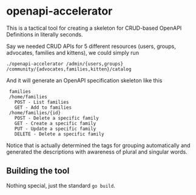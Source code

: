 # openapi-accelerator

This is a tactical tool for creating a skeleton for CRUD-based OpenAPI Definitions in literally seconds.

Say we needed CRUD APIs for 5 different resources (users, groups, advocates, families and kittens), we could simply run 

```
./openapi-accelerator /admin/{users,groups} /community/{advocates,families,kitten}/catalog
```

And it will generate an OpenAPI specification skeleton like this

```
 families
 /home/families
   POST - List families
   GET - Add to families
 /home/families/{id}
   POST - Delete a specific family
   GET - Create a specific family
   PUT - Update a specific family
   DELETE - Delete a specific family
```

Notice that is actually determined the tags for grouping automatically and generated the descriptions with awareness of plural and singular words.

## Building the tool

Nothing special, just the standard `go build`.
